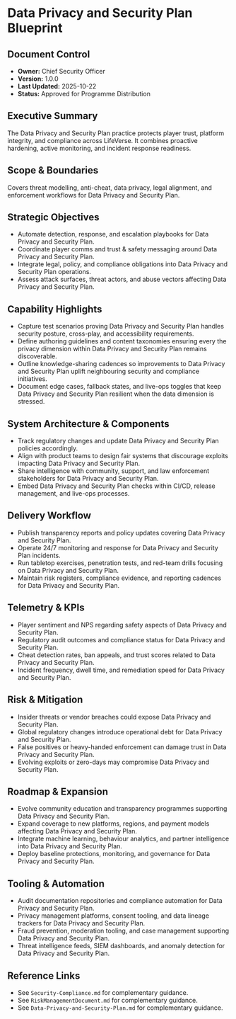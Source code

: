 # Data Privacy and Security Plan Blueprint
## Document Control
- **Owner:** Chief Security Officer
- **Version:** 1.0.0
- **Last Updated:** 2025-10-22
- **Status:** Approved for Programme Distribution

## Executive Summary
The Data Privacy and Security Plan practice protects player trust, platform integrity, and
compliance across LifeVerse. It combines proactive hardening, active monitoring, and incident
response readiness.

## Scope & Boundaries
Covers threat modelling, anti-cheat, data privacy, legal alignment, and enforcement workflows for
Data Privacy and Security Plan.

## Strategic Objectives
- Automate detection, response, and escalation playbooks for Data Privacy and Security Plan.
- Coordinate player comms and trust & safety messaging around Data Privacy and Security Plan.
- Integrate legal, policy, and compliance obligations into Data Privacy and Security Plan operations.
- Assess attack surfaces, threat actors, and abuse vectors affecting Data Privacy and Security Plan.

## Capability Highlights
- Capture test scenarios proving Data Privacy and Security Plan handles security posture, cross-play, and accessibility requirements.
- Define authoring guidelines and content taxonomies ensuring every the privacy dimension within Data Privacy and Security Plan remains discoverable.
- Outline knowledge-sharing cadences so improvements to Data Privacy and Security Plan uplift neighbouring security and compliance initiatives.
- Document edge cases, fallback states, and live-ops toggles that keep Data Privacy and Security Plan resilient when the data dimension is stressed.

## System Architecture & Components
- Track regulatory changes and update Data Privacy and Security Plan policies accordingly.
- Align with product teams to design fair systems that discourage exploits impacting Data Privacy and Security Plan.
- Share intelligence with community, support, and law enforcement stakeholders for Data Privacy and Security Plan.
- Embed Data Privacy and Security Plan checks within CI/CD, release management, and live-ops processes.

## Delivery Workflow
- Publish transparency reports and policy updates covering Data Privacy and Security Plan.
- Operate 24/7 monitoring and response for Data Privacy and Security Plan incidents.
- Run tabletop exercises, penetration tests, and red-team drills focusing on Data Privacy and Security Plan.
- Maintain risk registers, compliance evidence, and reporting cadences for Data Privacy and Security Plan.

## Telemetry & KPIs
- Player sentiment and NPS regarding safety aspects of Data Privacy and Security Plan.
- Regulatory audit outcomes and compliance status for Data Privacy and Security Plan.
- Cheat detection rates, ban appeals, and trust scores related to Data Privacy and Security Plan.
- Incident frequency, dwell time, and remediation speed for Data Privacy and Security Plan.

## Risk & Mitigation
- Insider threats or vendor breaches could expose Data Privacy and Security Plan.
- Global regulatory changes introduce operational debt for Data Privacy and Security Plan.
- False positives or heavy-handed enforcement can damage trust in Data Privacy and Security Plan.
- Evolving exploits or zero-days may compromise Data Privacy and Security Plan.

## Roadmap & Expansion
- Evolve community education and transparency programmes supporting Data Privacy and Security Plan.
- Expand coverage to new platforms, regions, and payment models affecting Data Privacy and Security Plan.
- Integrate machine learning, behaviour analytics, and partner intelligence into Data Privacy and Security Plan.
- Deploy baseline protections, monitoring, and governance for Data Privacy and Security Plan.

## Tooling & Automation
- Audit documentation repositories and compliance automation for Data Privacy and Security Plan.
- Privacy management platforms, consent tooling, and data lineage trackers for Data Privacy and Security Plan.
- Fraud prevention, moderation tooling, and case management supporting Data Privacy and Security Plan.
- Threat intelligence feeds, SIEM dashboards, and anomaly detection for Data Privacy and Security Plan.

## Reference Links
- See `Security-Compliance.md` for complementary guidance.
- See `RiskManagementDocument.md` for complementary guidance.
- See `Data-Privacy-and-Security-Plan.md` for complementary guidance.
